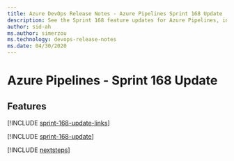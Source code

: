 ```yaml
---
title: Azure DevOps Release Notes - Azure Pipelines Sprint 168 Update
description: See the Sprint 168 feature updates for Azure Pipelines, including next steps.
author: sid-ah
ms.author: simerzou
ms.technology: devops-release-notes
ms.date: 04/30/2020
---
```


# Azure Pipelines - Sprint 168 Update

## Features

[!INCLUDE [sprint-168-update-links](../includes/pipelines/sprint-168-update-links.md)]

[!INCLUDE [sprint-168-update](../includes/pipelines/sprint-168-update.md)]

[!INCLUDE [nextsteps](../includes/nextsteps.md)]